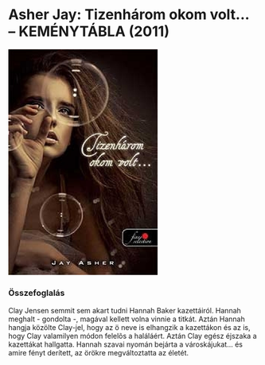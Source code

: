 # <a name="id_786">Asher Jay: Tizenhárom okom volt... – KEMÉNYTÁBLA (2011)</a>
<img src="https://github.com/BercziSandor/calibre_lib/raw/main/Asher%20Jay/Tizenharom%20okom%20volt_.%20-%20KEMENYTABL%20%28786%29/cover.jpg" alt="cover" width="300"/>

### Összefoglalás
<p class="description">Clay Jensen semmit sem akart tudni Hannah Baker kazettáiról. Hannah meghalt - gondolta -, magával kellett volna vinnie a titkát. Aztán Hannah hangja közölte Clay-jel, hogy az ö neve is elhangzik a kazettákon és az is, hogy Clay valamilyen módon felelõs a haláláért. Aztán Clay egész éjszaka a kazettákat hallgatta. Hannah szavai nyomán bejárta a városkájukat... és amire fényt derített, az örökre megváltoztatta az életét.</p>

